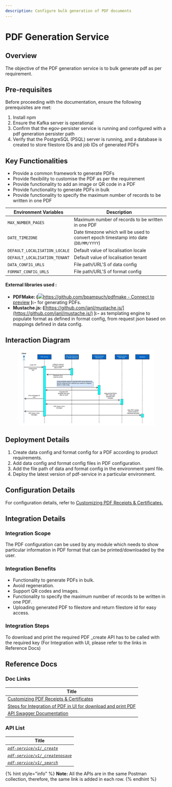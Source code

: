 ```yaml
---
description: Configure bulk generation of PDF documents
---
```


# PDF Generation Service

## Overview <a href="#overview" id="overview"></a>

The objective of the PDF generation service is to bulk generate pdf as per requirement.

## Pre-requisites <a href="#pre-requisites" id="pre-requisites"></a>

Before proceeding with the documentation, ensure the following prerequisites are met:

1. Install npm
2. Ensure the Kafka server is operational
3. Confirm that the egov-persister service is running and configured with a pdf generation persister path
4. Verify that the PostgreSQL (PSQL) server is running, and a database is created to store filestore IDs and job IDs of generated PDFs

## Key Functionalities <a href="#key-functionalities" id="key-functionalities"></a>

* Provide a common framework to generate PDFs
* Provide flexibility to customise the PDF as per the requirement
* Provide functionality to add an image or QR code in a PDF
* Provide functionality to generate PDFs in bulk
* Provide functionality to specify the maximum number of records to be written in one PDF

| Environment Variables         | Description                                                                          |
| ----------------------------- | ------------------------------------------------------------------------------------ |
| `MAX_NUMBER_PAGES`            | Maximum number of records to be written in one PDF                                   |
| `DATE_TIMEZONE`               | Date timezone which will be used to convert epoch timestamp into date (`DD/MM/YYYY`) |
| `DEFAULT_LOCALISATION_LOCALE` | Default value of localisation locale                                                 |
| `DEFAULT_LOCALISATION_TENANT` | Default value of localisation tenant                                                 |
| `DATA_CONFIG_URLS`            | File path/URL'S of data config                                                       |
| `FORMAT_CONFIG_URLS`          | File path/URL'S of format config                                                     |

#### External libraries used : <a href="#external-libraries-used" id="external-libraries-used"></a>

* **PDFMake: (**[![](https://github.githubassets.com/favicon.ico)https://github.com/bpampuch/pdfmake - Connect to preview](https://github.com/bpampuch/pdfmake) **):-** for generating PDFs.
* **Mustache.js: (**[https://github.com/janl/mustache.js/](https://github.com/janl/mustache.js/) **):-** as templating engine to populate format as defined in format config, from request json based on mappings defined in data config.

## Interaction Diagram <a href="#interaction-diagram" id="interaction-diagram"></a>

<figure><img src="../../.gitbook/assets/APdf.jpeg" alt=""><figcaption></figcaption></figure>

## Deployment Details <a href="#deployment-details" id="deployment-details"></a>

1. Create data config and format config for a PDF according to product requirements.
2. Add data config and format config files in PDF configuration.
3. Add the file path of data and format config in the environment yaml file.
4. Deploy the latest version of pdf-service in a particular environment.

## Configuration Details <a href="#configuration-details" id="configuration-details"></a>

For configuration details, refer to [Customizing PDF Receipts & Certificates.](https://urban.digit.org/platform/configure-digit/configuring-digit-services/customizing-pdf-notices-and-certificates/customizing-pdf-receipts-and-certificates)

## Integration Details <a href="#integration" id="integration"></a>

### Integration Scope <a href="#integration-scope" id="integration-scope"></a>

The PDF configuration can be used by any module which needs to show particular information in PDF format that can be printed/downloaded by the user.

### Integration Benefits <a href="#integration-benefits" id="integration-benefits"></a>

* Functionality to generate PDFs in bulk.
* Avoid regeneration.
* Support QR codes and Images.
* Functionality to specify the maximum number of records to be written in one PDF.
* Uploading generated PDF to filestore and return filestore id for easy access.

### Integration Steps <a href="#steps-to-integration" id="steps-to-integration"></a>

To download and print the required PDF \_create API has to be called with the required key (For Integration with UI, please refer to the links in Reference Docs)

## Reference Docs <a href="#reference-docs" id="reference-docs"></a>

### Doc Links <a href="#doc-links" id="doc-links"></a>

| Title                                                                                                                                                                                                                                     |
| ----------------------------------------------------------------------------------------------------------------------------------------------------------------------------------------------------------------------------------------- |
| [Customizing PDF Receipts & Certificates](https://urban.digit.org/platform/configure-digit/configuring-digit-services/customizing-pdf-notices-and-certificates/customizing-pdf-receipts-and-certificates)                                 |
| [Steps for Integration of PDF in UI for download and print PDF](https://urban.digit.org/platform/configure-digit/configuring-digit-services/customizing-pdf-notices-and-certificates/integration-of-pdf-in-ui-for-download-and-print-pdf) |
| [API Swagger Documentation](https://app.swaggerhub.com/apis/eGovernment/pdf-service\_ap\_is/1.1.0)                                                                                                                                        |

### API List <a href="#api-list" id="api-list"></a>

| Title                                                                                           |
| ----------------------------------------------------------------------------------------------- |
| [_`pdf-service/v1/_create`_](https://www.getpostman.com/collections/5a9bfd6fd03f9f2a6fad)       |
| [_`pdf-service/v1/_createnosave`_](https://www.getpostman.com/collections/5a9bfd6fd03f9f2a6fad) |
| [_`pdf-service/v1/_search`_](https://www.getpostman.com/collections/5a9bfd6fd03f9f2a6fad)       |

{% hint style="info" %}
**Note:** All the APIs are in the same Postman collection, therefore, the same link is added in each row.
{% endhint %}
